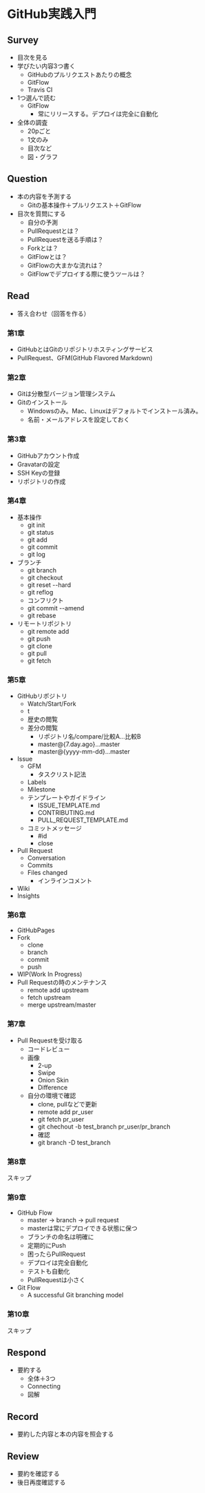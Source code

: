 # GitHub実践入門

## Survey
- 目次を見る
- 学びたい内容3つ書く
  - GitHubのプルリクエストあたりの概念
  - GitFlow
  - Travis CI
- 1つ選んで読む
  - GitFlow
    - 常にリリースする。デプロイは完全に自動化
- 全体の調査
  - 20pごと
  - 1文のみ
  - 目次など
  - 図・グラフ

## Question
- 本の内容を予測する
  - Gitの基本操作＋プルリクエスト＋GitFlow
- 目次を質問にする
  - 自分の予測
  - PullRequestとは？
  - PullRequestを送る手順は？
  - Forkとは？
  - GitFlowとは？
  - GitFlowの大まかな流れは？
  - GitFlowでデプロイする際に使うツールは？

## Read
- 答え合わせ（回答を作る）
### 第1章
- GitHubとはGitのリポジトリホスティングサービス
- PullRequest、GFM(GitHub Flavored Markdown)
### 第2章
- Gitは分散型バージョン管理システム
- Gitのインストール
  - Windowsのみ。Mac、Linuxはデフォルトでインストール済み。
  - 名前・メールアドレスを設定しておく
### 第3章
- GitHubアカウント作成
- Gravatarの設定
- SSH Keyの登録
- リポジトリの作成
### 第4章
- 基本操作
  - git init
  - git status
  - git add
  - git commit
  - git log
- ブランチ
  - git branch
  - git checkout
  - git reset --hard
  - git reflog
  - コンフリクト
  - git commit --amend
  - git rebase
- リモートリポジトリ
  - git remote add
  - git push
  - git clone
  - git pull
  - git fetch
### 第5章
- GitHubリポジトリ
  - Watch/Start/Fork
  - t
  - 歴史の閲覧
  - 差分の閲覧
    - リポジトリ名/compare/比較A...比較B
    - master@{7.day.ago}...master
    - master@{yyyy-mm-dd}...master
- Issue
  - GFM
    - タスクリスト記法
  - Labels
  - Milestone
  - テンプレートやガイドライン
    - ISSUE_TEMPLATE.md
    - CONTRIBUTING.md
    - PULL_REQUEST_TEMPLATE.md
  - コミットメッセージ
    - #id
    - close
- Pull Request
  - Conversation
  - Commits
  - Files changed
    - インラインコメント
- Wiki
- Insights
### 第6章
- GitHubPages
- Fork
  - clone
  - branch
  - commit
  - push
- WIP(Work In Progress)
- Pull Requestの時のメンテナンス
  - remote add upstream
  - fetch upstream
  - merge upstream/master
### 第7章
- Pull Requestを受け取る
  - コードレビュー
  - 画像
    - 2-up
    - Swipe
    - Onion Skin
    - Difference
  - 自分の環境で確認
    - clone, pullなどで更新
    - remote add pr_user
    - git fetch pr_user
    - git chechout -b test_branch pr_user/pr_branch
    - 確認
    - git branch -D test_branch
### 第8章
スキップ
### 第9章
- GitHub Flow
  - master -> branch -> pull request
  - masterは常にデプロイできる状態に保つ
  - ブランチの命名は明確に
  - 定期的にPush
  - 困ったらPullRequest
  - デプロイは完全自動化
  - テストも自動化
  - PullRequestは小さく
- Git Flow
  - A successful Git branching model

### 第10章
スキップ

## Respond
- 要約する
  - 全体＋3つ
  - Connecting
  - 図解

## Record
- 要約した内容と本の内容を照会する

## Review
- 要約を確認する
- 後日再度確認する
